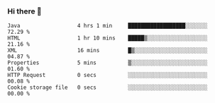### Hi there 👋

<!--START_SECTION:waka-->

```text
Java                  4 hrs 1 min     ██████████████████░░░░░░░   72.29 %
HTML                  1 hr 10 mins    █████▒░░░░░░░░░░░░░░░░░░░   21.16 %
XML                   16 mins         █▒░░░░░░░░░░░░░░░░░░░░░░░   04.87 %
Properties            5 mins          ▒░░░░░░░░░░░░░░░░░░░░░░░░   01.60 %
HTTP Request          0 secs          ░░░░░░░░░░░░░░░░░░░░░░░░░   00.08 %
Cookie storage file   0 secs          ░░░░░░░░░░░░░░░░░░░░░░░░░   00.00 %
```

<!--END_SECTION:waka-->


<!--
**AnkelMauCastillo/AnkelMauCastillo** is a ✨ _special_ ✨ repository because its `README.md` (this file) appears on your GitHub profile.

Here are some ideas to get you started:

- 🔭 I’m currently working on ...
- 🌱 I’m currently learning ...
- 👯 I’m looking to collaborate on ...
- 🤔 I’m looking for help with ...
- 💬 Ask me about ...
- 📫 How to reach me: ...
- 😄 Pronouns: ...
- ⚡ Fun fact: ...
-->
